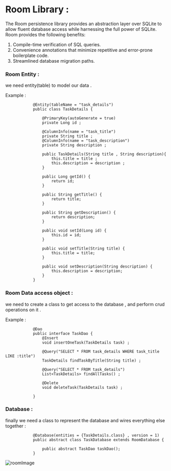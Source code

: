 # Room Library : 

The Room persistence library provides an abstraction layer over SQLite to allow fluent database access while harnessing the full power of SQLite. Room provides the following benefits:
1. Compile-time verification of SQL queries.
2. Convenience annotations that minimize repetitive and error-prone boilerplate code.
3. Streamlined database migration paths.

### Room Entity : 
we need entity(table) to model our data .

Example : 

                @Entity(tableName = "task_details")
                public class TaskDetails {

                    @PrimaryKey(autoGenerate = true)
                    private Long id ;

                    @ColumnInfo(name = "task_title")
                    private String title ;
                    @ColumnInfo(name = "task_description")
                    private String description ;

                    public TaskDetails(String title , String description){
                        this.title = title ;
                        this.description = description ;
                    }

                    public Long getId() {
                        return id;
                    }

                    public String getTitle() {
                        return title;
                    }

                    public String getDescription() {
                        return description;
                    }

                    public void setId(Long id) {
                        this.id = id;
                    }

                    public void setTitle(String title) {
                        this.title = title;
                    }

                    public void setDescription(String description) {
                        this.description = description;
                    }
                }


### Room Data access object : 

we need to create a class to get access to the database , and perform crud operations on it .

Example :

                @Dao
                public interface TaskDao {
                    @Insert
                    void insertOneTask(TaskDetails task) ;

                    @Query("SELECT * FROM task_details WHERE task_title LIKE :title")
                    TaskDetails findTaskByTitle(String title) ;

                    @Query("SELECT * FROM task_details")
                    List<TaskDetails> findAllTasks() ;

                    @Delete
                    void deleteTask(TaskDetails task) ;

                }


### Database :

finally we need a class to represent the database and wires everything else together : 

                @Database(entities = {TaskDetails.class} , version = 1)
                public abstract class TaskDatabase extends RoomDatabase {

                    public abstract TaskDao taskDao();
                }






![roomImage](https://i.stack.imgur.com/mYsKP.png)
